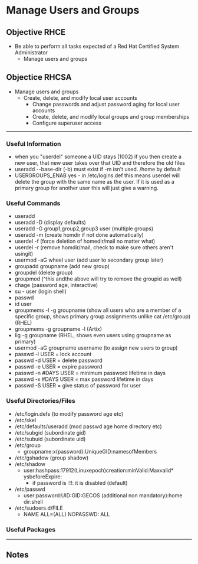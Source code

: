 # Manage Users and Groups

## Objective RHCE
* Be able to perform all tasks expected of a Red Hat Certified System Administrator
	*  Manage users and groups

## Objectice RHCSA
* Manage users and groups
	* Create, delete, and modify local user accounts
        * Change passwords and adjust password aging for local user accounts
        * Create, delete, and modify local groups and group memberships
        * Configure superuser access

---

### Useful Information
* when you "userdel" someone a UID stays (1002) if you then create a new user, that new user takes over that UID and therefore the old files
* useradd --base-dir (-b) must exist if -m isn't used. /home by default
* USERGROUPS_ENAB	yes - in /etc/logins.def this means userdel will delete the group with the same name as the user. If it is used as a primary group for another user this will just give a warning.


### Useful Commands
* useradd
* useradd -D (display defaults)
* useradd -G group1,group2,group3 user (multiple groups)
* useradd -m (create homdir if not done automatically)
* userdel -f (force deletion of homedir/mail no matter what)
* userdel -r (remove homdir/mail, check to make sure others aren't usingit)
* usermod -aG wheel user (add user to secondary group later)
* groupadd groupname (add new group)
* groupdel (delete group)
* groupmod (^this andthe above will try to remove the groupid as well)
* chage (password age, interactive)
* su - user (login shell)
* passwd
* id user
* groupmems -l -g groupname (show all users who are a member of a specific group, shows primary group assignments unlike cat /etc/group)(RHEL)
* groupmems -g groupname -l (Artix)
* lig -g groupname (RHEL, shows even users using groupname as primary)
* usermod -aG groupname username (to assign new users to group)
* passwd -l USER = lock account
* passwd -d USER = delete password
* passwd -e USER = expire password
* passwd -n #DAYS USER = minimum password lifetime in days
* passwd -x #DAYS USER = max password lifetime in days
* passwd -S USER = give status of password for user


### Useful Directories/Files
* /etc/login.defs (to modify password age etc)
* /etc/skel
* /etc/defaults/useradd (mod passwd age home directory etc)
* /etc/subgid (subordinate gid)
* /etc/subuid (subordinate uid)
* /etc/group
	* groupname:x(password):UniqueGID:namesofMembers
* /etc/gshadow (group shadow)
* /etc/shadow
	* user:hashpass:17912(Linuxepoch)creation:minValid:Maxvalid* ysbeforeExpire:
		* if password is :!!: it is disabled (default)
* /etc/passwd
	* user:password:UID:GID:GECOS (additional non mandatory):home dir:shell
* /etc/sudoers.d/FILE
	* NAME	ALL=(ALL)	NOPASSWD: ALL

### Useful Packages

---

## Notes
